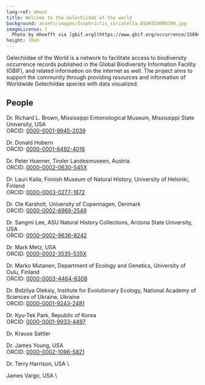 ```yaml
---
lang-ref: about
title: Welcome to the Gelechiidae of the world
background: assets/images/Isophrictis_striatella_ASUHIC0090390.jpg
imageLicense: |
  Photo by mhoefft via [gbif.org](https://www.gbif.org/occurrence/1580487687)
height: 70vh
---
```



Gelechiidae of the World is a network to facilitate access to biodiversity occurrence records published in the Global Biodiversity Information Facility (GBIF), and related information on the internet as well. The project aims to support the community through providing resources and information of Worldwide Gelechiidae species with data visualized.

## People

Dr. Richard L. Brown, Mississippi Entomological Museum, Mississippi State University, USA \
ORCID: [0000-0001-9945-2039](https://orcid.org/0000-0001-9945-2039)

Dr. Donald Hobern \
ORCID: [0000-0001-6492-4016](https://orcid.org/0000-0001-6492-4016)

Dr. Peter Huemer, Tiroler Landesmuseen, Austria \
ORCID: [0000-0002-0630-545X](https://orcid.org/0000-0002-0630-545X)

Dr. Lauri Kaila, Finnish Museum of Natural History, University of Helsinki, Finland \
ORCID: [0000-0003-0277-1872](https://orcid.org/0000-0003-0277-1872)

Dr. Ole Karsholt, University of Copennagen, Denmark \
ORCID: [0000-0002-6969-2549](https://orcid.org/0000-0002-6969-2549)

Dr. Sangmi Lee, ASU Natural History Collections, Arizona State University, USA \
ORCID: [0000-0002-9636-8242](http://orcid.org/0000-0002-9636-8242)

Dr. Mark Metz, USA \
ORCID: [0000-0002-3535-535X](https://orcid.org/0000-0002-3535-535X)

Dr. Marko Mutanen, Department of Ecology and Genetics, University of Oulu, Finland \
ORCID: [0000-0003-4464-6308](https://orcid.org/0000-0003-4464-6308)

Dr. Bidzilya Oleksiy, Institute for Evolutionary Ecology, National Academy of Sciences of Ukraine, Ukraine \
ORCID: [0000-0001-9243-2481](https://orcid.org/0000-0001-9243-2481)

Dr. Kyu-Tek Park, Republic of Korea \
ORCID: [0000-0001-9933-4497](https://orcid.org/0000-0001-9933-4497)

Dr. Krause Sattler

Dr. James Young, USA \
ORCID: [0000-0002-1096-5821](https://orcid.org/0000-0002-1096-5821)

Dr. Terry Harrison, USA \

James Vargo, USA \
